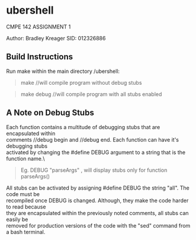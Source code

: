# ubershell
CMPE 142 ASSIGNMENT 1

Author: Bradley Kreager
SID: 012326886

## Build Instructions
Run make within the main directory /ubershell:

> make //will compile program without debug stubs

> make debug //will compile program with all stubs enabled

## A Note on Debug Stubs
Each function contains a multitude of debugging stubs that are encapsulated within\
comments //debug begin and //debug end. Each function can have it's debugging stubs\
activated by changing the #define DEBUG argument to a string that is the function name.\

> Eg. DEBUG "parseArgs" , will display stubs only for function parseArgs()

All stubs can be activated by assigning #define DEBUG the string "all". The code must be\
recompiled once DEBUG is changed. Although, they make the code harder to read because\
they are encapsulated within the previously noted comments, all stubs can easily be\
removed for production versions of the code with the "sed" command from a bash terminal.
